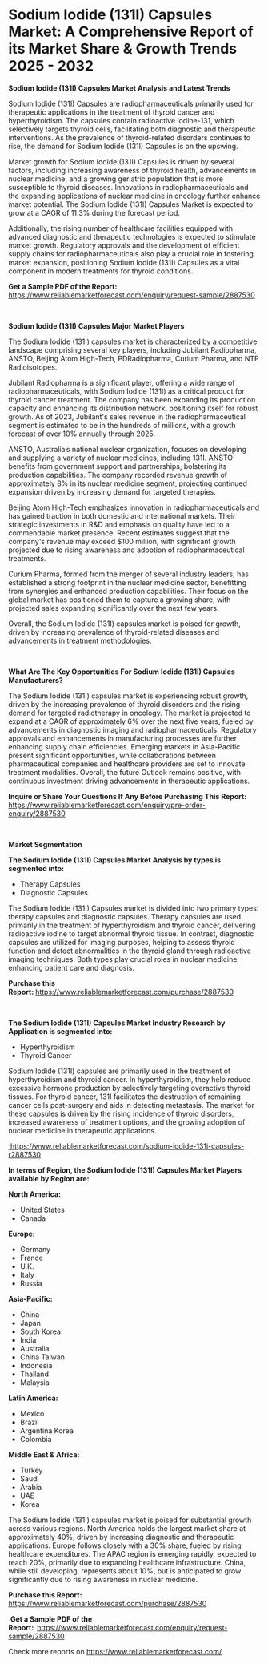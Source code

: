 <p><h1>Sodium Iodide (131I) Capsules Market: A Comprehensive Report of its Market Share & Growth Trends 2025 - 2032</h1></p><p><strong>Sodium Iodide (131I) Capsules Market Analysis and Latest Trends</strong></p>
<p><p>Sodium Iodide (131I) Capsules are radiopharmaceuticals primarily used for therapeutic applications in the treatment of thyroid cancer and hyperthyroidism. The capsules contain radioactive iodine-131, which selectively targets thyroid cells, facilitating both diagnostic and therapeutic interventions. As the prevalence of thyroid-related disorders continues to rise, the demand for Sodium Iodide (131I) Capsules is on the upswing.</p><p>Market growth for Sodium Iodide (131I) Capsules is driven by several factors, including increasing awareness of thyroid health, advancements in nuclear medicine, and a growing geriatric population that is more susceptible to thyroid diseases. Innovations in radiopharmaceuticals and the expanding applications of nuclear medicine in oncology further enhance market potential. The Sodium Iodide (131I) Capsules Market is expected to grow at a CAGR of 11.3% during the forecast period.</p><p>Additionally, the rising number of healthcare facilities equipped with advanced diagnostic and therapeutic technologies is expected to stimulate market growth. Regulatory approvals and the development of efficient supply chains for radiopharmaceuticals also play a crucial role in fostering market expansion, positioning Sodium Iodide (131I) Capsules as a vital component in modern treatments for thyroid conditions.</p></p>
<p><strong>Get a Sample PDF of the Report:&nbsp;</strong> <a href="https://www.reliablemarketforecast.com/enquiry/request-sample/2887530?utm_campaign=2277&utm_medium=2&utm_source=Github&utm_content=ia&utm_term=14032025&utm_id=sodium-iodide-131i-capsules">https://www.reliablemarketforecast.com/enquiry/request-sample/2887530</a></p>
<p>&nbsp;</p>
<p><strong>Sodium Iodide (131I) Capsules Major Market Players</strong></p>
<p><p>The Sodium Iodide (131I) capsules market is characterized by a competitive landscape comprising several key players, including Jubilant Radiopharma, ANSTO, Beijing Atom High-Tech, PDRadiopharma, Curium Pharma, and NTP Radioisotopes.</p><p>Jubilant Radiopharma is a significant player, offering a wide range of radiopharmaceuticals, with Sodium Iodide (131I) as a critical product for thyroid cancer treatment. The company has been expanding its production capacity and enhancing its distribution network, positioning itself for robust growth. As of 2023, Jubilant's sales revenue in the radiopharmaceutical segment is estimated to be in the hundreds of millions, with a growth forecast of over 10% annually through 2025.</p><p>ANSTO, Australia’s national nuclear organization, focuses on developing and supplying a variety of nuclear medicines, including 131I. ANSTO benefits from government support and partnerships, bolstering its production capabilities. The company recorded revenue growth of approximately 8% in its nuclear medicine segment, projecting continued expansion driven by increasing demand for targeted therapies.</p><p>Beijing Atom High-Tech emphasizes innovation in radiopharmaceuticals and has gained traction in both domestic and international markets. Their strategic investments in R&D and emphasis on quality have led to a commendable market presence. Recent estimates suggest that the company's revenue may exceed $100 million, with significant growth projected due to rising awareness and adoption of radiopharmaceutical treatments.</p><p>Curium Pharma, formed from the merger of several industry leaders, has established a strong footprint in the nuclear medicine sector, benefitting from synergies and enhanced production capabilities. Their focus on the global market has positioned them to capture a growing share, with projected sales expanding significantly over the next few years.</p><p>Overall, the Sodium Iodide (131I) capsules market is poised for growth, driven by increasing prevalence of thyroid-related diseases and advancements in treatment methodologies.</p></p>
<p>&nbsp;</p>
<p><strong>What Are The Key Opportunities For Sodium Iodide (131I) Capsules Manufacturers?</strong></p>
<p><p>The Sodium Iodide (131I) capsules market is experiencing robust growth, driven by the increasing prevalence of thyroid disorders and the rising demand for targeted radiotherapy in oncology. The market is projected to expand at a CAGR of approximately 6% over the next five years, fueled by advancements in diagnostic imaging and radiopharmaceuticals. Regulatory approvals and enhancements in manufacturing processes are further enhancing supply chain efficiencies. Emerging markets in Asia-Pacific present significant opportunities, while collaborations between pharmaceutical companies and healthcare providers are set to innovate treatment modalities. Overall, the future Outlook remains positive, with continuous investment driving advancements in therapeutic applications.</p></p>
<p><strong>Inquire or Share Your Questions If Any Before Purchasing This Report:</strong> <a href="https://www.reliablemarketforecast.com/enquiry/pre-order-enquiry/2887530?utm_campaign=2277&utm_medium=2&utm_source=Github&utm_content=ia&utm_term=14032025&utm_id=sodium-iodide-131i-capsules">https://www.reliablemarketforecast.com/enquiry/pre-order-enquiry/2887530</a></p>
<p>&nbsp;</p>
<p><strong>Market Segmentation</strong></p>
<p><strong>The Sodium Iodide (131I) Capsules Market Analysis by types is segmented into:</strong></p>
<p><ul><li>Therapy Capsules</li><li>Diagnostic Capsules</li></ul></p>
<p><p>The Sodium Iodide (131I) Capsules market is divided into two primary types: therapy capsules and diagnostic capsules. Therapy capsules are used primarily in the treatment of hyperthyroidism and thyroid cancer, delivering radioactive iodine to target abnormal thyroid tissue. In contrast, diagnostic capsules are utilized for imaging purposes, helping to assess thyroid function and detect abnormalities in the thyroid gland through radioactive imaging techniques. Both types play crucial roles in nuclear medicine, enhancing patient care and diagnosis.</p></p>
<p><strong>Purchase this Report:&nbsp;</strong><a href="https://www.reliablemarketforecast.com/purchase/2887530?utm_campaign=2277&utm_medium=2&utm_source=Github&utm_content=ia&utm_term=14032025&utm_id=sodium-iodide-131i-capsules">https://www.reliablemarketforecast.com/purchase/2887530</a></p>
<p>&nbsp;</p>
<p><strong>The Sodium Iodide (131I) Capsules Market Industry Research by Application is segmented into:</strong></p>
<p><ul><li>Hyperthyroidism</li><li>Thyroid Cancer</li></ul></p>
<p><p>Sodium Iodide (131I) capsules are primarily used in the treatment of hyperthyroidism and thyroid cancer. In hyperthyroidism, they help reduce excessive hormone production by selectively targeting overactive thyroid tissues. For thyroid cancer, 131I facilitates the destruction of remaining cancer cells post-surgery and aids in detecting metastasis. The market for these capsules is driven by the rising incidence of thyroid disorders, increased awareness of treatment options, and the growing adoption of nuclear medicine in therapeutic applications.</p></p>
<p><a href="https://www.reliablemarketforecast.com/sodium-iodide-131i-capsules-r2887530?utm_campaign=2277&utm_medium=2&utm_source=Github&utm_content=ia&utm_term=14032025&utm_id=sodium-iodide-131i-capsules">&nbsp;https://www.reliablemarketforecast.com/sodium-iodide-131i-capsules-r2887530</a></p>
<p><strong>In terms of Region, the Sodium Iodide (131I) Capsules Market Players available by Region are:</strong></p>
<p>
    <p> <strong> North America: </strong>
        <ul>
            <li>United States</li>
            <li>Canada</li>
        </ul>
        </p> 
    <p> <strong> Europe: </strong>
        <ul>
            <li>Germany</li>
            <li>France</li>
            <li>U.K.</li>
            <li>Italy</li>
            <li>Russia</li>
        </ul>
        </p> 
    <p> <strong> Asia-Pacific: </strong>
        <ul>
            <li>China</li>
            <li>Japan</li>
            <li>South Korea</li>
            <li>India</li>
            <li>Australia</li>
            <li>China Taiwan</li>
            <li>Indonesia</li>
            <li>Thailand</li>
            <li>Malaysia</li>
        </ul>
        </p> 
    <p> <strong> Latin America: </strong>
        <ul>
            <li>Mexico</li>
            <li>Brazil</li>
            <li>Argentina Korea</li>
            <li>Colombia</li>
        </ul>
        </p> 
    <p> <strong> Middle East & Africa: </strong>
        <ul>
            <li>Turkey</li>
            <li>Saudi</li>
            <li>Arabia</li>
            <li>UAE</li>
            <li>Korea</li>
        </ul>
    </p>
    </p>
<p><p>The Sodium Iodide (131I) capsules market is poised for substantial growth across various regions. North America holds the largest market share at approximately 40%, driven by increasing diagnostic and therapeutic applications. Europe follows closely with a 30% share, fueled by rising healthcare expenditures. The APAC region is emerging rapidly, expected to reach 20%, primarily due to expanding healthcare infrastructure. China, while still developing, represents about 10%, but is anticipated to grow significantly due to rising awareness in nuclear medicine.</p></p>
<p><strong>Purchase this Report: </strong><a href="https://www.reliablemarketforecast.com/purchase/2887530?utm_campaign=2277&utm_medium=2&utm_source=Github&utm_content=ia&utm_term=14032025&utm_id=sodium-iodide-131i-capsules">https://www.reliablemarketforecast.com/purchase/2887530</a></p>
<p>&nbsp;<strong>Get a Sample PDF of the Report:&nbsp;&nbsp;</strong><a href="https://www.reliablemarketforecast.com/enquiry/request-sample/2887530?utm_campaign=2277&utm_medium=2&utm_source=Github&utm_content=ia&utm_term=14032025&utm_id=sodium-iodide-131i-capsules">https://www.reliablemarketforecast.com/enquiry/request-sample/2887530</a></p>
<p><strong></strong></p>
<p>Check more reports on <a href="https://www.reliablemarketforecast.com/?utm_campaign=2277&utm_medium=2&utm_source=Github&utm_content=ia&utm_term=14032025&utm_id=sodium-iodide-131i-capsules">https://www.reliablemarketforecast.com/</a></p>